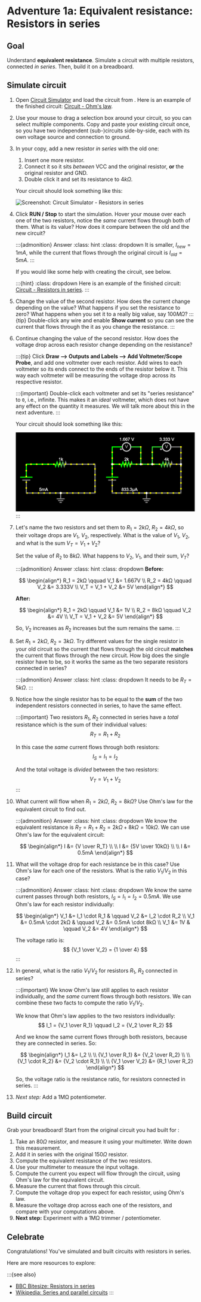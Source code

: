 # Adventure 1a: Equivalent resistance: Resistors in series

## Goal


Understand **equivalent resistance**.
Simulate a circuit with multiple resistors, connected *in series*.
Then, build it on a breadboard.


## Simulate circuit

1. Open [Circuit Simulator](https://falstad.com/circuit/circuitjs.html) and
   load the circuit from [](../adv-ohm/adv-ohm.md).
   Here is an example of the finished circuit: [Circuit - Ohm's
   law](https://falstad.com/circuit/circuitjs.html?ctz=CQAgjCAMB0l3BWcMBMcUHYMGZIA4UA2ATmIxAUgoqoQFMBaMMAKADcRD8QAWHvTt2wIUUMT1piqMBCwBOggcNF44IZWLDwWAcxAZIPXv32HexQlJYB3EKqob7xgZBuLnpo3xduDXk07eUCxAA).

1. Use your mouse to drag a selection box around your circuit, so you can
   select multiple components. Copy and paste your existing circuit once, so
   you have two independent (sub-)circuits side-by-side, each with its own
   voltage source and connection to ground.

1. In your copy, add a new resistor *in series* with the old one:
   1. Insert one more resistor.
   1. Connect it so it sits *between* VCC and the original resistor, **or**
      the original resistor and GND.
   1. Double click it and set its resistance to $4kΩ$.

   Your circuit should look something like this:

   ![Screenshot: Circuit Simulator - Resistors in
   series](sshot-series.png)

1. Click **RUN / Stop** to start the simulation. Hover your mouse over each
   one of the two resistors, notice the *same* current flows through both
   of them. What is its value? How does it compare between the old and the new
   circuit?

   :::{admonition} Answer
   :class: hint
   :class: dropdown
   It is smaller, $I_{new} = 1mA$, while the current that flows through the
   original circuit is $I_{old} = 5mA$.
   :::

   If you would like some help with creating the circuit, see below.

   :::{hint}
   :class: dropdown
   Here is an example of the finished circuit: [Circuit - Resistors in series](https://falstad.com/circuit/circuitjs.html?ctz=CQAgjCAMB0l3BWcMBMcUHYMGZIA4UA2ATmIxAUgoqoQFMBaMMAKAHcQAWbFL4wiijx8BkdiGzYBnflx4jw4hEK5gBy4TNEsA5nN5b9FMLypiAThKmr1KzmqjI4LAG5XpsydIdmutR2bQCK4UGB7qYTYBftS+MMGWCJH2AoQI3qIgaM56hBgGsnm8CCYB4mGaDhUKYhxJ4SBFCqwcTYbVhhaNeJUCHT4gePAsAA6hAlLCaROEwtjRteNR9RKzUOLTq1PpUWJjs3Nr1ZMSCxs9W9296xzHR2spN1dRm49iAB6NkNL2jSjznEBXHAnBAACVWJ8MGBNNhhDgkICIKCwKCwSgWEA).
   :::

1. Change the value of the second resistor. How does the current change
   depending on the value? What happens if you set the resistance to zero? What
   happens when you set it to a really big value, say $100MΩ$?
   :::{tip}
   Double-click any wire and enable **Show current** so you can see the
   current that flows through the it as you change the resistance.
   :::

1. Continue changing the value of the second resistor. How does the voltage
   drop across each resistor change depending on the resistance?

   :::{tip}
   Click **Draw --> Outputs and Labels --> Add Voltmeter/Scope Probe**,
   and add one voltmeter over each resistor. Add wires to each voltmeter so its
   ends connect to the ends of the resistor below it. This way each voltmeter
   will be measuring the voltage drop across its respective resistor.

      :::{important}
      Double-click each voltmeter and set its "series resistance" to `0`, i.e.,
      infinite. This makes it an *ideal* voltmeter, which does not have any
      effect on the quantity it measures. We will talk more about this in the
      next adventure.
      :::

   Your circuit should look something like this:

   ![Screenshot: Circuit Simulator - Resistors in series - Voltage](sshot-series-volt.png)
   :::

1. Let's name the two resistors and set them to $R_1 = 2kΩ$, $R_2 = 4kΩ$,
   so their voltage drops are $V_1$, $V_2$, respectively.
   What is the value of $V_1$, $V_2$, and what is the sum $V_T = V_1 +
   V_2$?

   Set the value of $R_2$ to $8kΩ$. What happens to $V_2$, $V_1$, and
   their sum, $V_T$?

   :::{admonition} Answer
   :class: hint
   :class: dropdown
   **Before:**

   $$
   \begin{align*}
   R_1 = 2kΩ \qquad V_1 &= 1.667V \\
   R_2 = 4kΩ \qquad V_2 &= 3.333V \\
                    V_T = V_1 + V_2 &= 5V
   \end{align*}
   $$

   **After:**

   $$
   \begin{align*}
   R_1 = 2kΩ \qquad V_1 &= 1V \\
   R_2 = 8kΩ \qquad V_2 &= 4V \\
                    V_T = V_1 + V_2 &= 5V
   \end{align*}
   $$

   So, $V_2$ increases as $R_2$ increases but the sum remains the same.
   :::

1. Set $R_1 = 2kΩ$, $R_2 = 3kΩ$. Try different values for the single resistor
   in your old circuit so the current that flows through the old circuit
   **matches** the current that flows through the new circuit. How big does the
   single resistor have to be, so it works the same as the two separate
   resistors connected in series?

   :::{admonition} Answer
   :class: hint
   :class: dropdown
   It needs to be $R_T = 5kΩ$.
   :::

1. Notice how the single resistor has to be equal to the **sum** of the two
   independent resistors connected in series, to have the same effect.

   :::{important}
   Two resistors $R_1$, $R_2$ connected in series have a *total* resistance
   which is the sum of their individual values:
   $$R_T = R_1 + R_2$$

   In this case the *same* current flows through both resistors:
   $$I_S = I_1 = I_2$$

   And the total voltage is *divided* between the two resistors:
   $$V_T = V_1 + V_2$$
   :::

1. What current will flow when $R_1 = 2kΩ$, $R_2 = 8kΩ$?
   Use Ohm's law for the equivalent circuit to find out.

   :::{admonition} Answer
   :class: hint
   :class: dropdown
   We know the equivalent resistance is $R_T = R_1 + R_2 = 2kΩ + 8kΩ = 10kΩ$.
   We can use Ohm's law for the equivalent circuit:

   $$
   \begin{align*}
   I &= {V \over R_T} \\
   \\
   I &= {5V \over 10kΩ} \\
   \\
   Ι &= 0.5mA
   \end{align*}
   $$

1. What will the voltage drop for each resistance be in this case?
   Use Ohm's law for each one of the resistors.
   What is the ratio $V_1 / V_2$ in this case?

   :::{admonition} Answer
   :class: hint
   :class: dropdown
   We know the same current passes through both resistors, $I_S = I_1 = I_2 = 0.5mA$.
   We use Ohm's law for each resistor individually:

   $$
   \begin{align*}
   V_1 &= I_1 \cdot R_1 & \qquad V_2 &= I_2 \cdot R_2 \\
   V_1 &= 0.5mA \cdot 2kΩ & \qquad V_2 &= 0.5mA \cdot 8kΩ \\
   V_1 &= 1V & \qquad V_2 &= 4V
   \end{align*}
   $$

   The voltage ratio is:
   $$
   {V_1 \over V_2} = {1 \over 4}
   $$
   :::

1. In general, what is the ratio $V_1 / V_2$ for resistors $R_1$, $R_2$
   connected in series?

   :::{important}
   We know Ohm's law still applies to each resistor individually, and the
   *same* current flows through both resistors.
   We can combine these two facts to compute the ratio $V_1 / V_2$.

   We know that Ohm's law applies to the two resistors individually:
   $$
   I_1 = {V_1 \over R_1} \qquad I_2 = {V_2 \over R_2}
   $$

   And we know the same current flows through both resistors, because they
   are connected in series. So:

   $$
   \begin{align*}
   I_1 &= I_2 \\
   \\
   {V_1 \over R_1} &= {V_2 \over R_2} \\
   \\
   {V_1 \cdot R_2} &= {V_2 \cdot R_1} \\
   \\
   {V_1 \over V_2} &= {R_1 \over R_2}
   \end{align*}
   $$

   So, the voltage ratio is the resistance ratio, for resistors connected in
   series.
   :::

1. *Next step:* Add a 1MΩ potentiometer.

## Build circuit


Grab your breadboard! Start from the original circuit you had built for
[](../adv-ohm/adv-ohm.md):

1. Take an $80Ω$ resistor, and measure it using your multimeter. Write down
   this measurement.
1. Add it in series with the original $150Ω$ resistor.
1. Compute the equivalent resistance of the two resistors.
1. Use your multimeter to measure the input voltage.
1. Compute the current you expect will flow through the circuit, using Ohm's
   law for the equivalent circuit.
1. Measure the current that flows through this circuit.
1. Compute the voltage drop you expect for each resistor, using Ohm's law.
1. Measure the voltage drop across each one of the resistors, and compare with
   your computations above.
1. **Next step:** Experiment with a 1MΩ trimmer / potentiometer.


## Celebrate

Congratulations! You've simulated and built circuits with resistors in series.

Here are more resources to explore:

:::{see also}
* [BBC Bitesize: Resistors in series](https://www.bbc.co.uk/bitesize/guides/z6cvqp3/revision/1)
* [Wikipedia: Series and parallel circuits](https://en.wikipedia.org/wiki/Series_and_parallel_circuits)
:::
